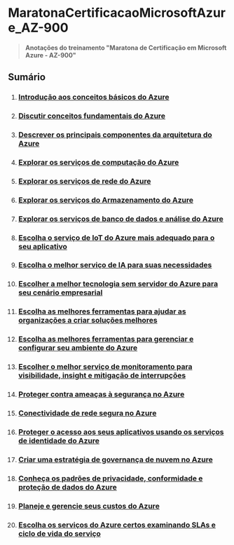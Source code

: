 # MaratonaCertificacaoMicrosoftAzure_AZ-900

> #### Anotações do treinamento "Maratona de Certificação em Microsoft Azure - AZ-900"

## Sumário

1. ### [Introdução aos conceitos básicos do Azure](./Modulo1/M1_Sumario.md)
2. ### [Discutir conceitos fundamentais do Azure](./Modulo2/M2_Sumario.md)
3. ### [Descrever os principais componentes da arquitetura do Azure](./Modulo3/M3_Sumario.md)
4. ### [Explorar os serviços de computação do Azure](./Modulo4/M4_Sumario.md)
5. ### [Explorar os serviços de rede do Azure](./Modulo5/M5_Sumario.md)
6. ### [Explorar os serviços do Armazenamento do Azure](./Modulo6/M6_1_ConceitosRedeVirtualAzure.md)
7. ### [Explorar os serviços de banco de dados e análise do Azure]()
8. ### [Escolha o serviço de IoT do Azure mais adequado para o seu aplicativo]()
9. ### [Escolha o melhor serviço de IA para suas necessidades]()
10. ### [Escolher a melhor tecnologia sem servidor do Azure para seu cenário empresarial]()
11. ### [Escolha as melhores ferramentas para ajudar as organizações a criar soluções melhores]()
12. ### [Escolha as melhores ferramentas para gerenciar e configurar seu ambiente do Azure]()
13. ### [Escolher o melhor serviço de monitoramento para visibilidade, insight e mitigação de interrupções]()
14. ### [Proteger contra ameaças à segurança no Azure]()
15. ### [Conectividade de rede segura no Azure]()
16. ### [Proteger o acesso aos seus aplicativos usando os serviços de identidade do Azure]()
17. ### [Criar uma estratégia de governança de nuvem no Azure]()
18. ### [Conheça os padrões de privacidade, conformidade e proteção de dados do Azure]()
19. ### [Planeje e gerencie seus custos do Azure]()
20. ### [Escolha os serviços do Azure certos examinando SLAs e ciclo de vida do serviço]()

